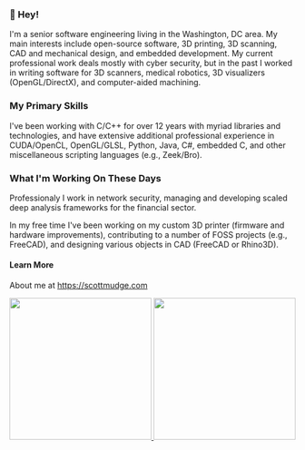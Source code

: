 ### 👋 Hey!

I'm a senior software engineering living in the Washington, DC area. My main interests include open-source software, 3D printing, 3D scanning, CAD and mechanical design, and embedded development. My current professional work deals mostly with cyber security, but in the past I worked in writing software for 3D scanners, medical robotics, 3D visualizers (OpenGL/DirectX), and computer-aided machining. 

### My Primary Skills

I've been working with C/C++ for over 12 years with myriad libraries and technologies, and have extensive additional professional experience in CUDA/OpenCL, OpenGL/GLSL, Python, Java, C#, embedded C, and other miscellaneous scripting languages (e.g., Zeek/Bro). 

### What I'm Working On These Days

Professionaly I work in network security, managing and developing scaled deep analysis frameworks for the financial sector.

In my free time I've been working on my custom 3D printer (firmware and hardware improvements), contributing to a number of FOSS projects (e.g., FreeCAD), and designing various objects in CAD (FreeCAD or Rhino3D). 

#### Learn More

About me at https://scottmudge.com

<div align="center">
<a href="https://github.com/scottmudge">
    <img height="250rem" src="https://github-readme-stats.vercel.app/api?username=scottmudge&show_icons=true&theme=dark&hide_rank=true&show=reviews,prs_merged,prs_merged_percentage" />
    <img height="250rem" src="https://github-readme-stats.vercel.app/api/top-langs/?username=scottmudge&show_icons=true&theme=dark&hide_rank=true" />
</div>
